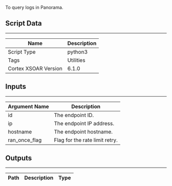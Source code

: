 To query logs in Panorama.

## Script Data

---

| **Name** | **Description** |
| --- | --- |
| Script Type | python3 |
| Tags | Utilities |
| Cortex XSOAR Version | 6.1.0 |

## Inputs

---

| **Argument Name** | **Description** |
| --- | --- |
| id | The endpoint ID. |
| ip | The endpoint IP address. |
| hostname | The endpoint hostname. |
| ran_once_flag | Flag for the rate limit retry. |

## Outputs

---

| **Path** | **Description** | **Type** |
| --- | --- | --- |